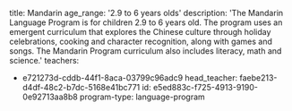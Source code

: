 title: Mandarin
age_range: '2.9 to 6 years olds'
description: 'The Mandarin Language Program is for children 2.9 to 6 years old. The program uses an emergent curriculum that explores the Chinese culture through holiday celebrations, cooking and character recognition, along with games and songs. The Mandarin Program curriculum also includes literacy, math and science.'
teachers:
  - e721273d-cddb-44f1-8aca-03799c96adc9
head_teacher: faebe213-d4df-48c2-b7dc-5168e41bc771
id: e5ed883c-f725-4913-9190-0e92713aa8b8
program-type: language-program
